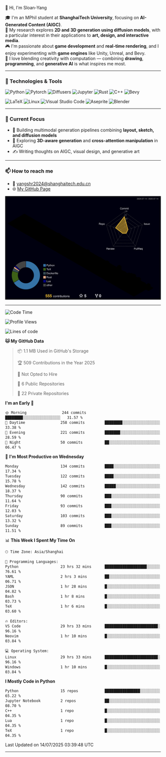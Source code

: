 👋 Hi, I'm Sloan-Yang

🎓 I'm an MPhil student at **ShanghaiTech University**, focusing on **AI-Generated Content (AIGC)**.  
🧠 My research explores **2D and 3D generation using diffusion models**, with a particular interest in their applications to **art, design, and interactive media**.  
🎮 I'm passionate about **game development** and **real-time rendering**, and I enjoy experimenting with **game engines** like Unity, Unreal, and Bevy.  
🎨 I love blending creativity with computation — combining **drawing**, **programming**, and **generative AI** is what inspires me most.

---

### 🧰 Technologies & Tools

![Python](https://img.shields.io/badge/python-%233776AB.svg?style=for-the-badge&logo=python&logoColor=white)
![Pytorch](https://img.shields.io/badge/pytorch-%23EE4C2C.svg?style=for-the-badge&logo=pytorch&logoColor=white)
![Diffusers](https://img.shields.io/badge/diffusers-HuggingFace-yellow?style=for-the-badge&logo=huggingface&logoColor=black)
![Jupyter](https://img.shields.io/badge/Jupyter-%23F37626.svg?style=for-the-badge&logo=Jupyter&logoColor=white)
![Rust](https://img.shields.io/badge/Rust-%23000000.svg?style=for-the-badge&logo=rust&logoColor=white)
![C++](https://img.shields.io/badge/C++-%2300599C.svg?style=for-the-badge&logo=c%2B%2B&logoColor=white)
![Bevy](https://img.shields.io/badge/Bevy-000000.svg?style=for-the-badge&logo=bevy&logoColor=white)

![LaTeX](https://img.shields.io/badge/LaTeX-47A141?style=for-the-badge&logo=latex&logoColor=white)
![Linux](https://img.shields.io/badge/Linux-FCC624?style=for-the-badge&logo=linux&logoColor=black)
![Visual Studio Code](https://img.shields.io/badge/VSCode-0078d7.svg?style=for-the-badge&logo=visual-studio-code&logoColor=white)
![Aseprite](https://img.shields.io/badge/Aseprite-FFFFFF?style=for-the-badge&logo=Aseprite&logoColor=%237D929E)
![Blender](https://img.shields.io/badge/Blender-F5792A?style=for-the-badge&logo=blender&logoColor=white)

---

### 🔭 Current Focus

- 🎨 Building multimodal generation pipelines combining **layout, sketch, and diffusion models**
- 🧪 Exploring **3D-aware generation** and **cross-attention manipulation** in AIGC
- ✍️ Writing thoughts on AIGC, visual design, and generative art

---

### 📫 How to reach me

- 📧 <a href="mailto:yangshr2024@shanghaitech.edu.cn">yangshr2024@shanghaitech.edu.cn</a>
- 🌐 [My GitHub Page](https://sloan-yang.github.io)  



![3D Profile](https://raw.githubusercontent.com/Sloan-Yang/Sloan-Yang/main/profile-3d-contrib/profile-night-rainbow.svg)

---


<!--START_SECTION:waka-->
![Code Time](http://img.shields.io/badge/Code%20Time-362%20hrs%2011%20mins-blue)

![Profile Views](http://img.shields.io/badge/Profile%20Views-5-blue)

![Lines of code](https://img.shields.io/badge/From%20Hello%20World%20I%27ve%20Written-2.1%20million%20lines%20of%20code-blue)

**🐱 My GitHub Data** 

> 📦 1.1 MB Used in GitHub's Storage 
 > 
> 🏆 509 Contributions in the Year 2025
 > 
> 🚫 Not Opted to Hire
 > 
> 📜 6 Public Repositories 
 > 
> 🔑 22 Private Repositories 
 > 
**I'm an Early 🐤** 

```text
🌞 Morning                244 commits         ████████░░░░░░░░░░░░░░░░░   31.57 % 
🌆 Daytime                258 commits         ████████░░░░░░░░░░░░░░░░░   33.38 % 
🌃 Evening                221 commits         ███████░░░░░░░░░░░░░░░░░░   28.59 % 
🌙 Night                  50 commits          ██░░░░░░░░░░░░░░░░░░░░░░░   06.47 % 
```
📅 **I'm Most Productive on Wednesday** 

```text
Monday                   134 commits         ████░░░░░░░░░░░░░░░░░░░░░   17.34 % 
Tuesday                  122 commits         ████░░░░░░░░░░░░░░░░░░░░░   15.78 % 
Wednesday                142 commits         █████░░░░░░░░░░░░░░░░░░░░   18.37 % 
Thursday                 90 commits          ███░░░░░░░░░░░░░░░░░░░░░░   11.64 % 
Friday                   93 commits          ███░░░░░░░░░░░░░░░░░░░░░░   12.03 % 
Saturday                 103 commits         ███░░░░░░░░░░░░░░░░░░░░░░   13.32 % 
Sunday                   89 commits          ███░░░░░░░░░░░░░░░░░░░░░░   11.51 % 
```


📊 **This Week I Spent My Time On** 

```text
🕑︎ Time Zone: Asia/Shanghai

💬 Programming Languages: 
Python                   23 hrs 32 mins      ███████████████████░░░░░░   76.61 % 
YAML                     2 hrs 3 mins        ██░░░░░░░░░░░░░░░░░░░░░░░   06.71 % 
JSON                     1 hr 28 mins        █░░░░░░░░░░░░░░░░░░░░░░░░   04.82 % 
Bash                     1 hr 8 mins         █░░░░░░░░░░░░░░░░░░░░░░░░   03.73 % 
TeX                      1 hr 6 mins         █░░░░░░░░░░░░░░░░░░░░░░░░   03.60 % 

🔥 Editors: 
VS Code                  29 hrs 33 mins      ████████████████████████░   96.16 % 
Neovim                   1 hr 10 mins        █░░░░░░░░░░░░░░░░░░░░░░░░   03.84 % 

💻 Operating System: 
Linux                    29 hrs 33 mins      ████████████████████████░   96.16 % 
Windows                  1 hr 10 mins        █░░░░░░░░░░░░░░░░░░░░░░░░   03.84 % 
```

**I Mostly Code in Python** 

```text
Python                   15 repos            ████████████████░░░░░░░░░   65.22 % 
Jupyter Notebook         2 repos             ██░░░░░░░░░░░░░░░░░░░░░░░   08.70 % 
C++                      1 repo              █░░░░░░░░░░░░░░░░░░░░░░░░   04.35 % 
Lua                      1 repo              █░░░░░░░░░░░░░░░░░░░░░░░░   04.35 % 
TeX                      1 repo              █░░░░░░░░░░░░░░░░░░░░░░░░   04.35 % 
```




 Last Updated on 14/07/2025 03:39:48 UTC
<!--END_SECTION:waka-->

---






